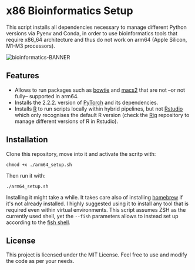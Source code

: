 # x86 Bioinformatics Setup
This script installs all dependencies necessary to manage different Python versions via Pyenv and Conda, in order to use bioinformatics tools that require x86_64 architecture and thus do not work on arm64 (Apple Silicon, M1-M3 processors).

![bioinformatics-BANNER](https://github.com/user-attachments/assets/60abeabd-1a83-46e4-803f-83b71380da56)

## Features
- Allows to run packages such as [bowtie](https://anaconda.org/bioconda/bowtie) and [macs2](https://anaconda.org/bioconda/macs2) that are not –or not fully– supported in arm64.
- Installs the 2.2.2. version of [PyTorch](https://pytorch.org/get-started/previous-versions/) and its dependencies.
- Installs [R](https://www.r-project.org) to run scripts locally within hybrid pipelines, but not [Rstudio](https://posit.co/downloads/) which only recognises the default R version (check the [Rig](https://github.com/r-lib/rig) repository to manage different versions of R in Rstudio).

## Installation
Clone this repository, move into it and activate the scritp with:
```
chmod +x ./arm64_setup.sh
```
Then run it with:
```
./arm64_setup.sh
```
Installing it might take a while. It takes care also of installing [homebrew](https://brew.sh) if it's not already installed. I highly suggested using it to install any tool that is required even within virtual environments. This script assumes ZSH as the currently used shell, yet the `--fish` parameters allows to instead set up according to the [fish shell](https://fishshell.com).

## License
This project is licensed under the MIT License. Feel free to use and modify the code as per your needs.
